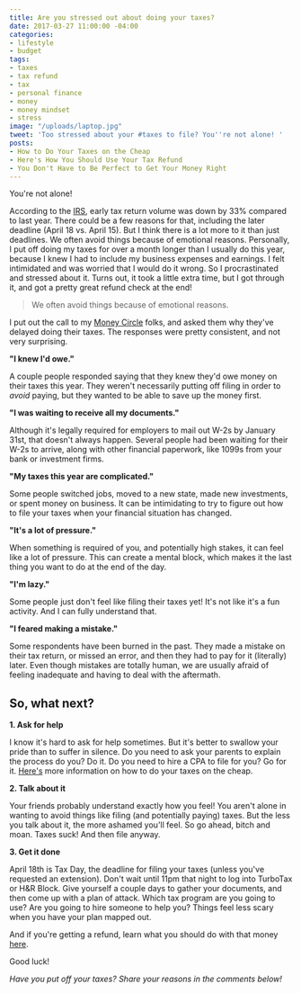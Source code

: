 ```yaml
---
title: Are you stressed out about doing your taxes?
date: 2017-03-27 11:00:00 -04:00
categories:
- lifestyle
- budget
tags:
- taxes
- tax refund
- tax
- personal finance
- money
- money mindset
- stress
image: "/uploads/laptop.jpg"
tweet: 'Too stressed about your #taxes to file? You''re not alone! '
posts:
- How to Do Your Taxes on the Cheap
- Here's How You Should Use Your Tax Refund
- You Don't Have to Be Perfect to Get Your Money Right
---
```


You're not alone!

According to the [IRS](http://www.marketwatch.com/story/why-people-are-delaying-filing-their-taxes-this-year-2017-02-10), early tax return volume was down by 33% compared to last year. There could be a few reasons for that, including the later deadline (April 18 vs. April 15). But I think there is a lot more to it than just deadlines. We often avoid things because of emotional reasons. Personally, I put off doing my taxes for over a month longer than I usually do this year, because I knew I had to include my business expenses and earnings. I felt intimidated and was worried that I would do it wrong. So I procrastinated and stressed about it. Turns out, it took a little extra time, but I got through it, and got a pretty great refund check at the end!

> We often avoid things because of emotional reasons. 

I put out the call to my [Money Circle](http://www.maggiegermano.com/moneycircle) folks, and asked them why they've delayed doing their taxes. The responses were pretty consistent, and not very surprising.

**"I knew I'd owe."**

A couple people responded saying that they knew they'd owe money on their taxes this year. They weren't necessarily putting off filing in order to *avoid* paying, but they wanted to be able to save up the money first.

**"I was waiting to receive all my documents."**

Although it's legally required for employers to mail out W-2s by January 31st, that doesn't always happen. Several people had been waiting for their W-2s to arrive, along with other financial paperwork, like 1099s from your bank or investment firms.

**"My taxes this year are complicated."**

Some people switched jobs, moved to a new state, made new investments, or spent money on business. It can be intimidating to try to figure out how to file your taxes when your financial situation has changed.

**"It's a lot of pressure."**

When something is required of you, and potentially high stakes, it can feel like a lot of pressure. This can create a mental block, which makes it the last thing you want to do at the end of the day.

**"I'm lazy."**

Some people just don't feel like filing their taxes yet! It's not like it's a fun activity. And I can fully understand that.

**"I feared making a mistake."**

Some respondents have been burned in the past. They made a mistake on their tax return, or missed an error, and then they had to pay for it (literally) later. Even though mistakes are totally human, we are usually afraid of feeling inadequate and having to deal with the aftermath.

## So, what next?

**1. Ask for help**

I know it's hard to ask for help sometimes. But it's better to swallow your pride than to suffer in silence. Do you need to ask your parents to explain the process do you? Do it. Do you need to hire a CPA to file for you? Go for it. [Here's](https://www.maggiegermano.com/blog/how-to-do-your-taxes-on-the-cheap/) more information on how to do your taxes on the cheap.

**2. Talk about it**

Your friends probably understand exactly how you feel! You aren't alone in wanting to avoid things like filing (and potentially paying) taxes. But the less you talk about it, the more ashamed you'll feel. So go ahead, bitch and moan. Taxes suck! And then file anyway. 

**3. Get it done**

April 18th is Tax Day, the deadline for filing your taxes (unless you've requested an extension). Don't wait until 11pm that night to log into TurboTax or H&R Block. Give yourself a couple days to gather your documents, and then come up with a plan of attack. Which tax program are you going to use? Are you going to hire someone to help you? Things feel less scary when you have your plan mapped out.

And if you're getting a refund, learn what you should do with that money [here](https://www.maggiegermano.com/blog/heres-how-you-should-use-your-tax-refund/). 

Good luck!

*Have you put off your taxes? Share your reasons in the comments below!*